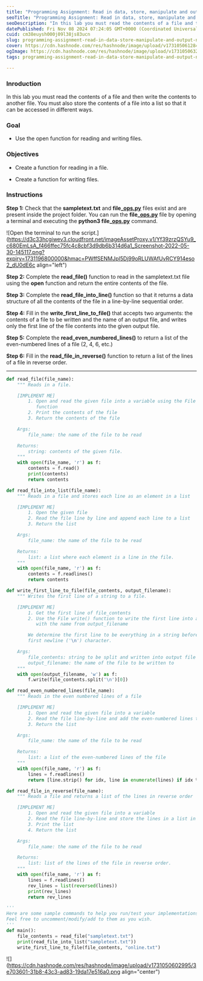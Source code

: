 ```yaml
---
title: "Programming Assignment: Read in data, store, manipulate and output new data to a file"
seoTitle: "Programming Assignment: Read in data, store, manipulate and output new"
seoDescription: "In this lab you must read the contents of a file and then write the contents to another file. You must also store the contents of a file into a list so that"
datePublished: Fri Nov 08 2024 07:24:05 GMT+0000 (Coordinated Universal Time)
cuid: cm38euysh000j09l38js83ucn
slug: programming-assignment-read-in-data-store-manipulate-and-output-new-data-to-a-file
cover: https://cdn.hashnode.com/res/hashnode/image/upload/v1731050612844/f4fc034e-1753-4368-b247-0898005b57fa.png
ogImage: https://cdn.hashnode.com/res/hashnode/image/upload/v1731050632021/6d900788-2ccd-4f79-9624-88af5b1e85e1.png
tags: programming-assignment-read-in-data-store-manipulate-and-output-new-data-to-a-file

---
```


### Inroduction

In this lab you must read the contents of a file and then write the contents to another file. You must also store the contents of a file into a list so that it can be accessed in different ways. 

### Goal

* Use the open function for reading and writing files.
    

### Objectives

* Create a function for reading in a file.
    
* Create a function for writing files.
    

### Instructions

**Step 1:** Check that the **sampletext.txt** and **file\_**[**ops.py**](http://ops.py) files exist and are present inside the project folder. You can run the **file\_**[**ops.py**](http://ops.py) file by opening a terminal and executing the **python3 file\_**[**ops.py**](http://ops.py) command.

![Open the terminal to run the script.](https://d3c33hcgiwev3.cloudfront.net/imageAssetProxy.v1/Yf39zrzQSYu9_c680EmLsA_f466ffec75fc4c8cbf3d9db6b314d6a1_Screenshot-2022-05-30-145117.png?expiry=1731196800000&hmac=PWffSENMJpI5Dj99oRLUWAfUvRCY914eso2_dU0dE6c align="left")

**Step 2:** Complete the **read\_file()** function to read in the sampletext.txt file using the **open** function and return the entire contents of the file. 

**Step 3:** Complete the **read\_file\_into\_line()** function so that it returns a data structure of all the contents of the file in a line-by-line sequential order.

**Step 4:** Fill in the **write\_first\_line\_to\_file()** that accepts two arguments: the contents of a file to be written and the name of an output file, and writes only the first line of the file contents into the given output file.

**Step 5:** Complete the **read\_even\_numbered\_lines()** to return a list of the even-numbered lines of a file (2, 4, 6, etc.) 

**Step 6:** Fill in the **read\_file\_in\_reverse()** function to return a list of the lines of a file in reverse order. 

---

```python
def read_file(file_name):
    """ Reads in a file.

    [IMPLEMENT ME]
        1. Open and read the given file into a variable using the File read()
           function
        2. Print the contents of the file
        3. Return the contents of the file

    Args:
        file_name: the name of the file to be read

    Returns:
        string: contents of the given file.
    """
    with open(file_name, 'r') as f:
        contents = f.read()
        print(contents)
        return contents

def read_file_into_list(file_name):
    """ Reads in a file and stores each line as an element in a list

    [IMPLEMENT ME]
        1. Open the given file
        2. Read the file line by line and append each line to a list
        3. Return the list

    Args:
        file_name: the name of the file to be read

    Returns:
        list: a list where each element is a line in the file.
    """
    with open(file_name, 'r') as f:
        contents = f.readlines()
        return contents

def write_first_line_to_file(file_contents, output_filename):
    """ Writes the first line of a string to a file.

    [IMPLEMENT ME]
        1. Get the first line of file_contents
        2. Use the File write() function to write the first line into a file
           with the name from output_filename

        We determine the first line to be everything in a string before the
        first newline ('\n') character.

    Args:
        file_contents: string to be split and written into output file
        output_filename: the name of the file to be written to
    """
    with open(output_filename, 'w') as f:
        f.write(file_contents.split('\n')[0])

def read_even_numbered_lines(file_name):
    """ Reads in the even numbered lines of a file

    [IMPLEMENT ME]
        1. Open and read the given file into a variable
        2. Read the file line-by-line and add the even-numbered lines to a list
        3. Return the list

    Args:
        file_name: the name of the file to be read

    Returns:
        list: a list of the even-numbered lines of the file
    """
    with open(file_name, 'r') as f:
        lines = f.readlines()
        return [line.strip() for idx, line in enumerate(lines) if idx % 2 == 1]

def read_file_in_reverse(file_name):
    """ Reads a file and returns a list of the lines in reverse order

    [IMPLEMENT ME]
        1. Open and read the given file into a variable
        2. Read the file line-by-line and store the lines in a list in reverse order
        3. Print the list
        4. Return the list

    Args:
        file_name: the name of the file to be read

    Returns:
        list: list of the lines of the file in reverse order.
    """
    with open(file_name, 'r') as f:
        lines = f.readlines()
        rev_lines = list(reversed(lines))
        print(rev_lines)
        return rev_lines

'''
Here are some sample commands to help you run/test your implementations.
Feel free to uncomment/modify/add to them as you wish.
'''
def main():
    file_contents = read_file("sampletext.txt")
    print(read_file_into_list("sampletext.txt"))
    write_first_line_to_file(file_contents, "online.txt")
```

![](https://cdn.hashnode.com/res/hashnode/image/upload/v1731050602995/3e703601-31b8-43c3-ad83-19da17e516a0.png align="center")